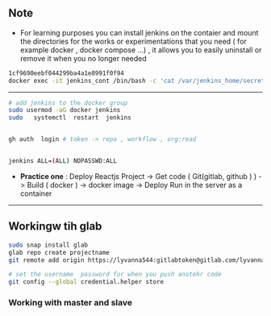 ## Note 



* For learning purposes you can install jenkins on the contaier and mount the directories for the works or experimentations that you need ( for example docker , docker compose ...) , it allows you to easily uninstall or remove it when  you no longer needed 

```bash 
1cf9690eebf044299ba4a1e8991f0f94
docker exec -it jenkins_cont /bin/bash -c 'cat /var/jenkins_home/secrets/initialAdminPassword'
```



*** 
```bash 
# add jenkins to the docker group 
sudo usermod -aG docker jenkins
sudo   systemctl  restart  jenkins


gh auth  login # token -> repo , workflow , org:read


jenkins ALL=(ALL) NOPASSWD:ALL
```

* **Practice one** : Deploy Reactjs Project 
-> Get code ( Git(gitlab, github ) )
-> Build ( docker ) -> docker image 
-> Deploy Run in the server as a container 



***
## Workingw tih glab 

```bash 
sudo snap install glab  
glab repo create projectname 
git remote add origin https://lyvanna544:gitlabtoken@gitlab.com/lyvanna544/reactjs-devop8-template.git

# set the username  password for when you push anotehr code 
git config --global credential.helper store
```



### Working with master and slave 